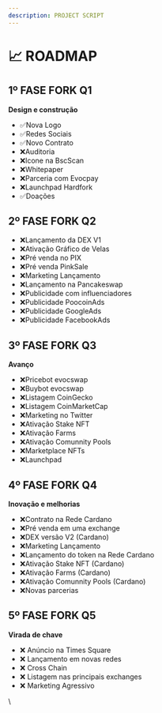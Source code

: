```yaml
---
description: PROJECT SCRIPT
---
```


# 📈 ROADMAP

## 1º FASE FORK Q1&#x20;

**Design e construção**&#x20;

* ✅Nova Logo
* ✅Redes Sociais
* ✅Novo Contrato
* ❌Auditoria
* ❌Icone na BscScan
* ❌Whitepaper
* ❌Parceria com Evocpay
* ❌Launchpad Hardfork
* ✅Doações

## **2**º FASE FORK Q2&#x20;

* ❌Lançamento da DEX V1
* ❌Ativação Gráfico de Velas
* ❌Pré venda no PIX
* ❌Pré venda PinkSale
* ❌Marketing Lançamento
* ❌Lançamento na Pancakeswap
* ❌Publicidade com influenciadores
* ❌Publicidade PoocoinAds
* ❌Publicidade GoogleAds
* ❌Publicidade FacebookAds

## 3º FASE FORK Q3

**Avanço**

* ❌Pricebot evocswap
* ❌Buybot evocswap
* ❌Listagem CoinGecko
* ❌Listagem CoinMarketCap
* ❌Marketing no Twitter
* ❌Ativação Stake NFT
* ❌Ativação Farms
* ❌Ativação Comunnity Pools
* ❌Marketplace NFTs
* ❌Launchpad

## 4º FASE FORK Q4

**Inovação e melhorias**

* ❌Contrato na Rede Cardano
* ❌Pré venda em uma exchange
* ❌DEX versão V2 (Cardano)
* ❌Marketing Lançamento
* ❌Lançamento do token na Rede Cardano
* ❌Ativação Stake NFT (Cardano)
* ❌Ativação Farms (Cardano)
* ❌Ativação Comunnity Pools (Cardano)
* ❌Novas parcerias

## 5º FASE FORK Q5

**Virada de chave**

* ❌ Anúncio na Times Square&#x20;
* ❌ Lançamento em novas redes
* ❌ Cross Chain
* ❌ Listagem nas principais exchanges
* ❌ Marketing Agressivo

\
